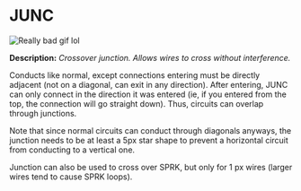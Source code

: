 # JUNC

![Really bad gif lol](https://i.imgur.com/Qi58Rvx.gifv)

**Description:**  *Crossover junction. Allows wires to cross without interference.*

Conducts like normal, except connections entering must be directly adjacent (not on a diagonal, can exit in any direction). 
After entering, JUNC can only connect in the direction it was entered (ie, if you entered from the top, the connection will go straight down).
Thus, circuits can overlap through junctions.

Note that since normal circuits can conduct through diagonals anyways, the junction needs to be at least a 5px star shape to prevent 
a horizontal circuit from conducting to a vertical one.

Junction can also be used to cross over SPRK, but only for 1 px wires (larger wires tend to cause SPRK loops).